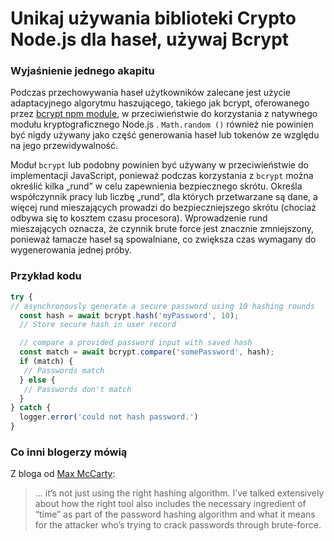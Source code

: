 # Unikaj używania biblioteki Crypto Node.js dla haseł, używaj Bcrypt

### Wyjaśnienie jednego akapitu

Podczas przechowywania haseł użytkowników zalecane jest użycie adaptacyjnego algorytmu haszującego, takiego jak bcrypt, oferowanego przez [bcrypt npm module](https://www.npmjs.com/package/bcrypt), w przeciwieństwie do korzystania z natywnego modułu kryptograficznego Node.js . `Math.random ()` również nie powinien być nigdy używany jako część generowania haseł lub tokenów ze względu na jego przewidywalność.

Moduł `bcrypt` lub podobny powinien być używany w przeciwieństwie do implementacji JavaScript, ponieważ podczas korzystania z `bcrypt` można określić kilka „rund” w celu zapewnienia bezpiecznego skrótu. Określa współczynnik pracy lub liczbę „rund”, dla których przetwarzane są dane, a więcej rund mieszających prowadzi do bezpieczniejszego skrótu (chociaż odbywa się to kosztem czasu procesora). Wprowadzenie rund mieszających oznacza, że czynnik brute force jest znacznie zmniejszony, ponieważ łamacze haseł są spowalniane, co zwiększa czas wymagany do wygenerowania jednej próby.

### Przykład kodu

```javascript
try {
// asynchronously generate a secure password using 10 hashing rounds
  const hash = await bcrypt.hash('myPassword', 10);
  // Store secure hash in user record

  // compare a provided password input with saved hash
  const match = await bcrypt.compare('somePassword', hash);
  if (match) {
   // Passwords match
  } else {
   // Passwords don't match
  } 
} catch {
  logger.error('could not hash password.')
}
```

### Co inni blogerzy mówią

Z bloga od [Max McCarty](https://dzone.com/articles/nodejs-and-password-storage-with-bcrypt):
> ... it’s not just using the right hashing algorithm. I’ve talked extensively about how the right tool also includes the necessary ingredient of “time” as part of the password hashing algorithm and what it means for the attacker who’s trying to crack passwords through brute-force.
